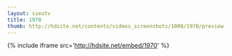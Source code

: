 ```yaml
---
layout: sieutv
title: 1970
thumb: http://hdsite.net/contents/videos_screenshots/1000/1970/preview_360p.mp4.jpg
---
```

{% include iframe src='http://hdsite.net/embed/1970' %}
 

